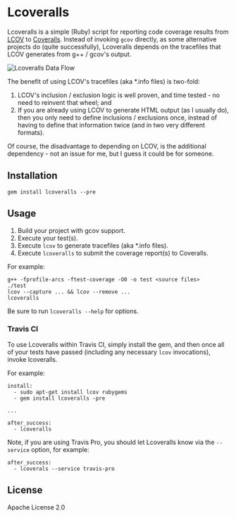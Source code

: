 # Lcoveralls

Lcoveralls is a simple (Ruby) script for reporting code coverage results from
[LCOV](http://ltp.sourceforge.net/coverage/lcov.php) to [Coveralls](https://coveralls.io/).
Instead of invoking `gcov` directly, as some alternative projects do (quite successfully),
Lcoveralls depends on the tracefiles that LCOV generates from g++ / gcov's output.

![Lcoveralls Data Flow](
https://raw.githubusercontent.com/pcolby/lcoveralls/master/doc/diagrams/data-flow.png
"Data flow from source code, through gcc, lcov, and lcoveralls to coveralls.io")

The benefit of using LCOV's tracefiles (aka *.info files) is two-fold:

1. LCOV's inclusion / exclusion logic is well proven, and time tested - no need
   to reinvent that wheel; and
2. If you are already using LCOV to generate HTML output (as I usually do), then
   you only need to define inclusions / exclusions once, instead of having to
   define that information twice (and in two very different formats).

Of course, the disadvantage to depending on LCOV, is the additional dependency -
not an issue for me, but I guess it could be for someone.

## Installation

```
gem install lcoveralls --pre
```

## Usage

1. Build your project with gcov support.
2. Execute your test(s).
3. Execute `lcov` to generate tracefiles (aka *.info files).
4. Execute `lcoveralls` to submit the coverage report(s) to Coveralls.

For example:
```
g++ -fprofile-arcs -ftest-coverage -O0 -o test <source files>
./test
lcov --capture ... && lcov --remove ...
lcoveralls
```

Be sure to run `lcoveralls --help` for options.

### Travis CI

To use Lcoveralls within Travis CI, simply install the gem, and then once all of
your tests have passed (including any necessary `lcov` invocations), invoke 
lcoveralls.

For example:

```
install:
  - sudo apt-get install lcov rubygems
  - gem install lcoveralls -pre

...

after_success:
  - lcoveralls
```

Note, if you are using Travis Pro, you should let Lcoveralls know via the
`--service` option, for example:

```
after_success:
  - lcoverals --service travis-pro
```

## License
Apache License 2.0
